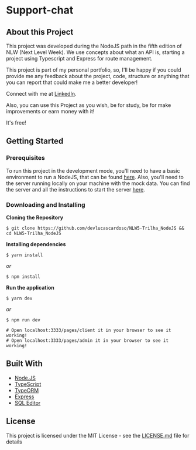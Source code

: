 # Support-chat


## About this Project

This project was developed during the NodeJS path in the fifth edition of NLW (Next Level Week). We use concepts about what an API is, starting a project using Typescript and Express for route management.

This project is part of my personal portfolio, so, I'll be happy if you could provide me any feedback about the project, code, structure or anything that you can report that could make me a better developer!

Connect with me at [LinkedIn](https://www.linkedin.com/in/lucas-cardoso-5a041a114/).

Also, you can use this Project as you wish, be for study, be for make improvements or earn money with it!

It's free!

## Getting Started

### Prerequisites

To run this project in the development mode, you'll need to have a basic environment to run a NodeJS, that can be found [here](https://nodejs.org/en/docs/guides/getting-started-guide/).
Also, you'll need to the server running locally on your machine with the mock data. You can find the server and all the instructions to start the server [here](https://github.com/devlucascardoso/NLW5-Trilha_NodeJS/blob/main/README.md).

### Downloading and Installing

**Cloning the Repository**

```
$ git clone https://github.com/devlucascardoso/NLW5-Trilha_NodeJS && cd NLW5-Trilha_NodeJS
```

**Installing dependencies**

```
$ yarn install
```

_or_

```
$ npm install
```

**Run the application**

```
$ yarn dev
```

_or_

```
$ npm run dev

# Open localhost:3333/pages/client it in your browser to see it working!
# Open localhost:3333/pages/admin it in your browser to see it working!
```

## Built With

- [Node.JS](https://nodejs.org/)
- [TypeScript](https://www.typescriptlang.org/)
- [TypeORM](https://typeorm.io/#/)
- [Express](https://www.expressjs.com/)
- [SQL Editor](https://www.beekeeperstudio.io/)

## License

This project is licensed under the MIT License - see the [LICENSE.md](https://github.com/devlucascardoso/NLW5-Trilha_NodeJS/blob/master/LICENSE) file for details
